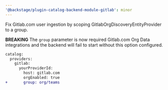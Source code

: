 ```yaml
---
'@backstage/plugin-catalog-backend-module-gitlab': minor
---
```


Fix Gitlab.com user ingestion by scoping GitlabOrgDiscoveryEntityProvider to a group.

**BREAKING** The `group` parameter is now required Gitlab.com Org Data integrations and the backend will fail to start without this option configured.

```diff
catalog:
  providers:
    gitlab:
      yourProviderId:
        host: gitlab.com
        orgEnabled: true
+       group: org/teams
```
